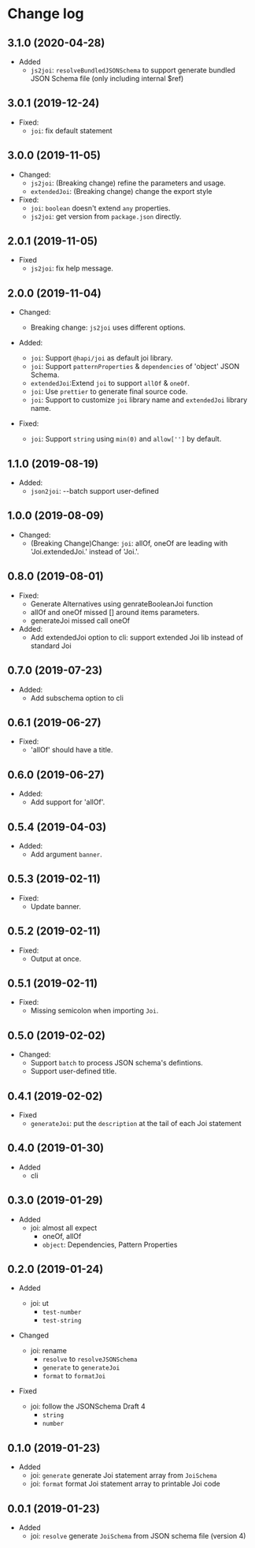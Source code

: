 # Change log

## 3.1.0 (2020-04-28)

* Added
  * `js2joi`: `resolveBundledJSONSchema` to support generate bundled JSON Schema file (only including internal $ref)

## 3.0.1 (2019-12-24)

* Fixed:
  * `joi`: fix default statement

## 3.0.0 (2019-11-05)

* Changed:
  * `js2joi`: (Breaking change) refine the parameters and usage.
  * `extendedJoi`: (Breaking change) change the export style
* Fixed:
  * `joi`: `boolean` doesn't extend `any` properties.
  * `js2joi`: get version from `package.json` directly.
 
## 2.0.1 (2019-11-05)

* Fixed
  * `js2joi`: fix help message.

## 2.0.0 (2019-11-04)

* Changed:
  * Breaking change: `js2joi` uses different options.

* Added:
  * `joi`: Support `@hapi/joi` as default joi library.
  * `joi`: Support `patternProperties` & `dependencies` of 'object' JSON Schema.
  * `extendedJoi`:Extend `joi` to support `allOf` & `oneOf`.
  * `joi`: Use `prettier` to generate final source code.
  * `joi`: Support to customize `joi` library name and `extendedJoi` library name.

* Fixed:
  * `joi`: Support `string` using `min(0)` and `allow['']` by default.

## 1.1.0 (2019-08-19)

* Added:
  * `json2joi`: --batch support user-defined

## 1.0.0 (2019-08-09)

* Changed:
  * (Breaking Change)Change: `joi`: allOf, oneOf are leading with 'Joi.extendedJoi.' instead of 'Joi.'.

## 0.8.0 (2019-08-01)

* Fixed:
  * Generate Alternatives using genrateBooleanJoi function
  * allOf and oneOf missed [] around items parameters.
  * generateJoi missed call oneOf
* Added:
  * Add extendedJoi option to cli: support extended Joi lib instead of standard Joi

## 0.7.0 (2019-07-23)

* Added:
  * Add subschema option to cli

## 0.6.1 (2019-06-27)

* Fixed:
  * 'allOf' should have a title.

## 0.6.0 (2019-06-27)

* Added:
  * Add support for 'allOf'.

## 0.5.4 (2019-04-03)

* Added:
  * Add argument `banner`.

## 0.5.3 (2019-02-11)

* Fixed:
  * Update banner.

## 0.5.2 (2019-02-11)

* Fixed:
  * Output at once.

## 0.5.1 (2019-02-11)

* Fixed:
  * Missing semicolon when importing `Joi`.

## 0.5.0 (2019-02-02)

* Changed:
  * Support `batch` to process JSON schema's defintions.
  * Support user-defined title.
  
## 0.4.1 (2019-02-02)

* Fixed
  * `generateJoi`: put the `description` at the tail of each Joi statement

## 0.4.0 (2019-01-30)

* Added
  * cli

## 0.3.0 (2019-01-29)

* Added
  * joi: almost all expect
    * oneOf, allOf
    * `object`: Dependencies, Pattern Properties

## 0.2.0 (2019-01-24)

* Added
  * joi: ut
    * `test-number`
    * `test-string`

* Changed
  * joi: rename
    * `resolve` to `resolveJSONSchema`
    * `generate` to `generateJoi`
    * `format` to `formatJoi`
  
* Fixed
  * joi: follow the JSONSchema Draft 4
    * `string`
    * `number` 

## 0.1.0 (2019-01-23)

* Added
  * joi: `generate` generate Joi statement array from `JoiSchema`
  * joi: `format` format Joi statement array to printable Joi code

## 0.0.1 (2019-01-23)

* Added
  * joi: `resolve` generate `JoiSchema` from JSON schema file (version 4)